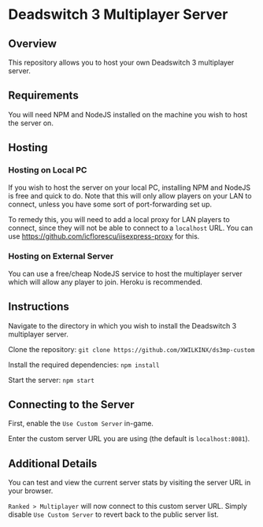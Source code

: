 # Deadswitch 3 Multiplayer Server

## Overview
This repository allows you to host your own Deadswitch 3 multiplayer server.

## Requirements
You will need NPM and NodeJS installed on the machine you wish to host the server on. 

## Hosting

### Hosting on Local PC
If you wish to host the server on your local PC, installing NPM and NodeJS is free and quick to do. Note that this will only allow players on your LAN to connect, unless you have some sort of port-forwarding set up.

To remedy this, you will need to add a local proxy for LAN players to connect, since they will not be able to connect to a `localhost` URL. You can use https://github.com/icflorescu/iisexpress-proxy for this.

### Hosting on External Server
You can use a free/cheap NodeJS service to host the multiplayer server which will allow any player to join. Heroku is recommended.

## Instructions
Navigate to the directory in which you wish to install the Deadswitch 3 multiplayer server.

Clone the repository:
`git clone https://github.com/XWILKINX/ds3mp-custom`

Install the required dependencies:
`npm install`

Start the server:
`npm start`

## Connecting to the Server
First, enable the `Use Custom Server` in-game. 

Enter the custom server URL you are using (the default is `localhost:8081`). 

## Additional Details
You can test and view the current server stats by visiting the server URL in your browser.

`Ranked > Multiplayer` will now connect to this custom server URL. Simply disable `Use Custom Server` to revert back to the public server list.
